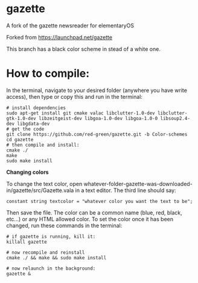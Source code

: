 gazette
=======

A fork of the gazette newsreader for elementaryOS

Forked from https://launchpad.net/gazette

This branch has a black color scheme in stead of a white one.

How to compile:
===============

In the terminal, navigate to your desired folder (anywhere you have write access), then type or copy this and run in the terminal:

    # install dependencies  
    sudo apt-get install git cmake valac libclutter-1.0-dev libclutter-gtk-1.0-dev libzeitgeist-dev libgoa-1.0-dev libgoa-1.0-0 libsoup2.4-dev libgdata-dev
    # get the code
    git clone https://github.com/red-green/gazette.git -b Color-schemes
    cd gazette
    # then compile and install:
    cmake ./
    make
    sudo make install

**Changing colors**

To change the text color, open whatever-folder-gazette-was-downloaded-in/gazette/src/Gazette.vala in a text editor. The third line should say:

    constant string textcolor = "whatever color you want the text to be";
Then save the file.
The color can be a common name (blue, red, black, etc...) or any HTML allowed color. To set the color once it has been changed, run these commands in the terminal:

    # if gazette is running, kill it:
    killall gazette

    # now recompile and reinstall
    cmake ./ && make && sudo make install

    # now relaunch in the background:
    gazette &

